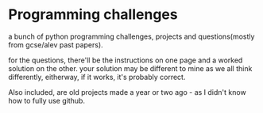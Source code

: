 # Programming challenges
a bunch of python programming challenges, projects and questions(mostly from gcse/alev past papers).

for the questions,
there'll be the instructions on one page and a worked solution on the other. your solution may be different to mine as we all think differently, eitherway, if it works, it's probably correct. 

Also included, are old projects made a year or two ago - as I didn't know how to fully use github. 






